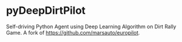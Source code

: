 # pyDeepDirtPilot
Self-driving Python Agent using Deep Learning Algorithm on Dirt Rally Game. A fork of https://github.com/marsauto/europilot.

